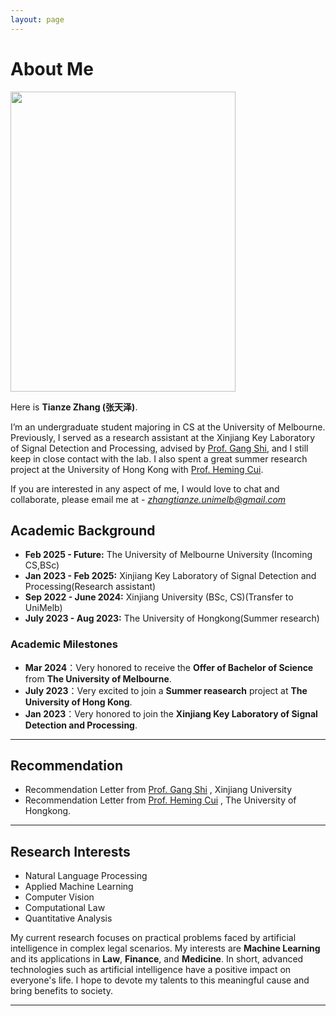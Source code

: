 ```yaml
---
layout: page
---
```


# About Me

<img src="https://zhangtianze.com/zhangtianze.jpg" class="floatpic" width="360" height="480">

Here is **Tianze Zhang (张天泽)**.

I’m an undergraduate student majoring in CS at the University of Melbourne. Previously, I served as a research assistant at the Xinjiang Key Laboratory of Signal Detection and Processing, advised by [Prof. Gang Shi](https://it.xju.edu.cn/info/1144/2113.htm), and I still keep in close contact with the lab. I also spent a great summer research project at the University of Hong Kong with [Prof. Heming Cui](https://www.cs.hku.hk/people/academic-staff/heming).

If you are interested in any aspect of me, I would love to chat and collaborate, please email me at - *zhangtianze.unimelb@gmail.com*


## Academic Background

- **Feb 2025 - Future:** The University of Melbourne University (Incoming CS,BSc)
- **Jan 2023 - Feb 2025:** Xinjiang Key Laboratory of Signal Detection and Processing(Research assistant)
- **Sep 2022 - June 2024:** Xinjiang University (BSc, CS)(Transfer to UniMelb)
- **July 2023 - Aug 2023:** The University of Hongkong(Summer research)

### Academic Milestones

- **Mar 2024**：Very honored to receive the **Offer of Bachelor of Science** from **The University of Melbourne**.
- **July 2023**：Very excited to join a **Summer reasearch** project at **The University of Hong Kong**.
- **Jan 2023**：Very honored to join the **Xinjiang Key Laboratory of Signal Detection and Processing**.

---

## Recommendation

- Recommendation Letter from [Prof. Gang Shi](https://it.xju.edu.cn/info/1144/2113.htm) , Xinjiang University
- Recommendation Letter from [Prof. Heming Cui](https://www.cs.hku.hk/people/academic-staff/heming) , The University of Hongkong.

---

## Research Interests

- Natural Language Processing
- Applied Machine Learning
- Computer Vision
- Computational Law
- Quantitative Analysis

My current research focuses on practical problems faced by artificial intelligence in complex legal scenarios. My interests are **Machine Learning** and its applications in **Law**, **Finance**, and **Medicine**. In short, advanced technologies such as artificial intelligence have a positive impact on everyone's life. I hope to devote my talents to this meaningful cause and bring benefits to society.

---


